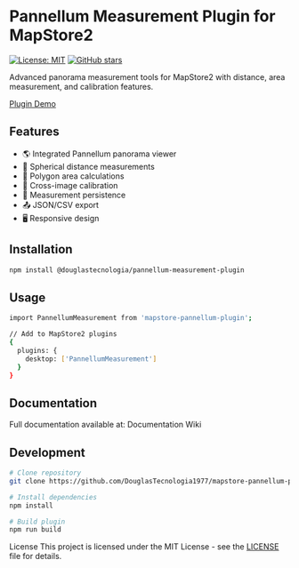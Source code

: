 # Pannellum Measurement Plugin for MapStore2

[![License: MIT](https://img.shields.io/badge/License-MIT-yellow.svg)](https://opensource.org/licenses/MIT)
[![GitHub stars](https://img.shields.io/github/stars/seu-usuario/mapstore-pannellum-plugin)](https://github.com/seu-usuario/mapstore-pannellum-plugin/stargazers)

Advanced panorama measurement tools for MapStore2 with distance, area measurement, and calibration features.

[Plugin Demo](assets/images/plugin-screenshot.png)

## Features

- 🌎 Integrated Pannellum panorama viewer
- 📏 Spherical distance measurements
- 📐 Polygon area calculations
- 🎯 Cross-image calibration
- 💾 Measurement persistence
- 📤 JSON/CSV export
- 🖥️ Responsive design

## Installation

```bash
npm install @douglastecnologia/pannellum-measurement-plugin

````
## Usage
```bash
import PannellumMeasurement from 'mapstore-pannellum-plugin';

// Add to MapStore2 plugins
{
  plugins: {
    desktop: ['PannellumMeasurement']
  }
}

```
## Documentation
Full documentation available at:
Documentation Wiki

## Development
```bash
# Clone repository
git clone https://github.com/DouglasTecnologia1977/mapstore-pannellum-plugin.git

# Install dependencies
npm install

# Build plugin
npm run build

```
License
This project is licensed under the MIT License - see the [LICENSE](https://github.com/DouglasTecnologia1977/pannellum-measurement-plugin/blob/main/LICENSE) file for details.
